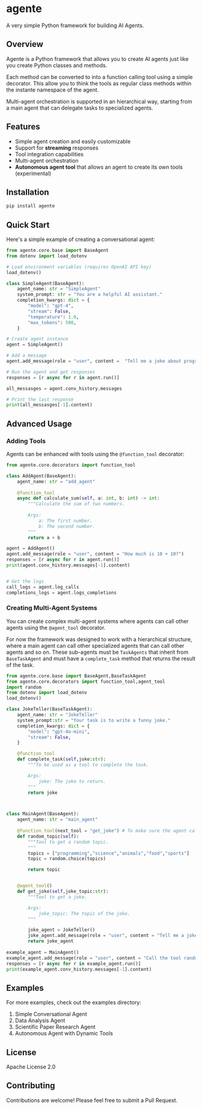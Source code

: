 # agente

A very simple Python framework for building AI Agents. 

## Overview

Agente is a Python framework that allows you to create AI agents just like you create Python classes and methods. 

Each method can be converted to into a function calling tool using a simple decorator. This allow you to think the tools as regular class methods within the instante namespace of the agent. 

Multi-agent orchestration is supported in an hierarchical way, starting from a main agent that can delegate tasks to specialized agents. 


## Features

- Simple agent creation and easily customizable
- Support for **streaming** responses
- Tool integration capabilities
- Multi-agent orchestration
- **Autonomous agent tool**  that allows an agent to create its own tools (experimental)

## Installation

```bash
pip install agente
```

## Quick Start

Here's a simple example of creating a conversational agent:

```python
from agente.core.base import BaseAgent
from dotenv import load_dotenv

# Load environment variables (requires OpenAI API key)
load_dotenv()

class SimpleAgent(BaseAgent):
    agent_name: str = "SimpleAgent"
    system_prompt: str = "You are a helpful AI assistant."
    completion_kwargs: dict = {
        "model": "gpt-4",
        "stream": False,
        "temperature": 1.0,
        "max_tokens": 500,
    }

# Create agent instance
agent = SimpleAgent()

# Add a message
agent.add_message(role = "user", content =  "Tell me a joke about programming.")

# Run the agent and get responses
responses = [r async for r in agent.run()]

all_messasges = agent.conv_history.messages

# Print the last response
print(all_messasges[-1].content)
```

## Advanced Usage

### Adding Tools

Agents can be enhanced with tools using the `@function_tool` decorator:

```python
from agente.core.decorators import function_tool

class AddAgent(BaseAgent):
    agent_name: str = "add_agent"
    
    @function_tool
    async def calculate_sum(self, a: int, b: int) -> int:
        """Calculate the sum of two numbers.
        
        Args:
            a: The first number.
            b: The second number.        
        """
        return a + b

agent = AddAgent()
agent.add_message(role = "user", content = "How much is 10 + 10?")
responses = [r async for r in agent.run()]
print(agent.conv_history.messages[-1].content)


# Get the logs
call_logs = agent.log_calls
completions_logs = agent.logs_completions
```

### Creating Multi-Agent Systems

You can create complex multi-agent systems where agents can call other agents using the `@agent_tool` decorator. 

For now the framework was designed to work with a hierarchical structure, where a main agent can call other specialized agents that can call other agents and so on. These sub-agents must be `TaskAgents` that inherit from `BaseTaskAgent` and must have a `complete_task` method that returns the result of the task.

```python
from agente.core.base import BaseAgent,BaseTaskAgent
from agente.core.decorators import function_tool,agent_tool
import random
from dotenv import load_dotenv
load_dotenv()

class JokeTeller(BaseTaskAgent):
    agent_name: str = "JokeTeller"
    system_prompt:str = "Your task is to write a funny joke."
    completion_kwargs: dict = {
        "model": "gpt-4o-mini",
        "stream": False,
    }

    @function_tool
    def complete_task(self,joke:str):
        """To be used as a tool to complete the task.

        Args:
            joke: The joke to return.
        """
        return joke



class MainAgent(BaseAgent):
    agent_name: str = "main_agent"
    
    @function_tool(next_tool = "get_joke") # To make sure the agent calls the get_joke tool we add the next_tool argument to force it.
    def random_topic(self):
        """Tool to get a random topic.
        """
        topics = ["programming","science","animals","food","sports"]
        topic = random.choice(topics)

        return topic


    @agent_tool()
    def get_joke(self,joke_topic:str):
        """Tool to get a joke.

        Args:
            joke_topic: The topic of the joke.
        """

        joke_agent = JokeTeller()
        joke_agent.add_message(role = "user", content = "Tell me a joke about " + joke_topic)
        return joke_agent
    
example_agent = MainAgent()
example_agent.add_message(role = "user", content = "Call the tool random_topic to get a random topic and then tell  me a joke about it")
responses = [r async for r in example_agent.run()]
print(example_agent.conv_history.messages[-1].content)
```

## Examples

For more examples, check out the examples directory:

1. Simple Conversational Agent
2. Data Analysis Agent
3. Scientific Paper Research Agent
4. Autonomous Agent with Dynamic Tools

## License

Apache License 2.0

## Contributing

Contributions are welcome! Please feel free to submit a Pull Request.
